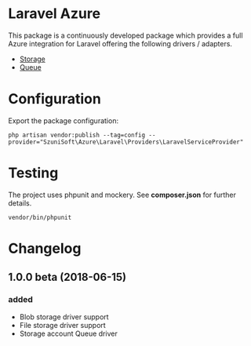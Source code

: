 # Laravel Azure
This package is a continuously developed package which provides a full Azure integration for Laravel offering the following drivers / adapters.

- [Storage](./docs/storage.md#storage)
- [Queue](./docs/queue.md#queue)

# Configuration
Export the package configuration:
```
php artisan vendor:publish --tag=config --provider="SzuniSoft\Azure\Laravel\Providers\LaravelServiceProvider"
```

# Testing
The project uses phpunit and mockery. See **composer.json** for further details.

```
vendor/bin/phpunit
```

# Changelog

## 1.0.0 beta (2018-06-15)
### added
- Blob storage driver support
- File storage driver support
- Storage account Queue driver